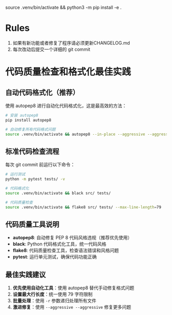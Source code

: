source .venv/bin/activate && python3 -m pip install -e .

# Rules
1. 如果有新功能或者修复了程序请必须更新CHANGELOG.md
2. 每次改动后提交一个详细的 git commit

# 代码质量检查和格式化最佳实践

## 自动代码格式化（推荐）
使用 autopep8 进行自动化代码格式化，这是最高效的方法：
```bash
# 安装 autopep8
pip install autopep8

# 自动修复所有代码格式问题
source .venv/bin/activate && autopep8 --in-place --aggressive --aggressive --max-line-length=79 src/ tests/ -r
```

## 标准代码检查流程
每次 git commit 前运行以下命令：
```bash
# 运行测试
python -m pytest tests/ -v

# 代码格式化
source .venv/bin/activate && black src/ tests/

# 代码质量检查
source .venv/bin/activate && flake8 src/ tests/ --max-line-length=79
```

## 代码质量工具说明
- **autopep8**: 自动修复 PEP 8 代码风格违规（推荐优先使用）
- **black**: Python 代码格式化工具，统一代码风格
- **flake8**: 代码质量检查工具，检查语法错误和风格问题
- **pytest**: 运行单元测试，确保代码功能正确

## 最佳实践建议
1. **优先使用自动化工具**：使用 autopep8 替代手动修复格式问题
2. **设置最大行长度**：统一使用 79 字符限制
3. **批量处理**：使用 `-r` 参数递归处理所有文件
4. **激进修复**：使用 `--aggressive --aggressive` 修复更多问题
